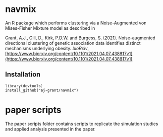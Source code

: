 # navmix
An R package which performs clustering via a Noise-Augmented von Mises-Fisher Mixture model as described in

Grant, A.J., Gill, D., Kirk, P.D.W. and Burgess, S. (2021). Noise-augmented directional clustering of genetic association data identifies distinct mechanisms underlying obesity. *bioRxiv*, [https://www.biorxiv.org/content/10.1101/2021.04.07.438817v1](https://www.biorxiv.org/content/10.1101/2021.04.07.438817v1)
## Installation
```
library(devtools)
install_github("aj-grant/navmix")
```

# paper scripts
The paper scripts folder contains scripts to replicate the simulation studies and applied analysis presented in the paper.
